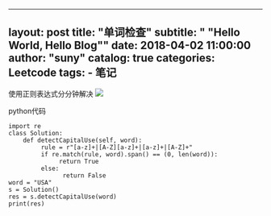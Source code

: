 
---
layout:     post
title:      "单词检查"
subtitle:   " \"Hello World, Hello Blog\""
date:       2018-04-02 11:00:00
author:     "suny"
catalog: true
categories: Leetcode
tags:
    - 笔记
---
使用正则表达式分分钟解决
<img src="/img/DetectCapital.jpg"/>

python代码

	import re
	class Solution:
	    def detectCapitalUse(self, word):
	         rule = r"[a-z]+|[A-Z][a-z]+|[a-z]+|[A-Z]+"
	         if re.match(rule, word).span() == (0, len(word)):
	              return True
	         else:
	               return False
	word = "USA"
	s = Solution()
	res = s.detectCapitalUse(word)
	print(res)

	
	



